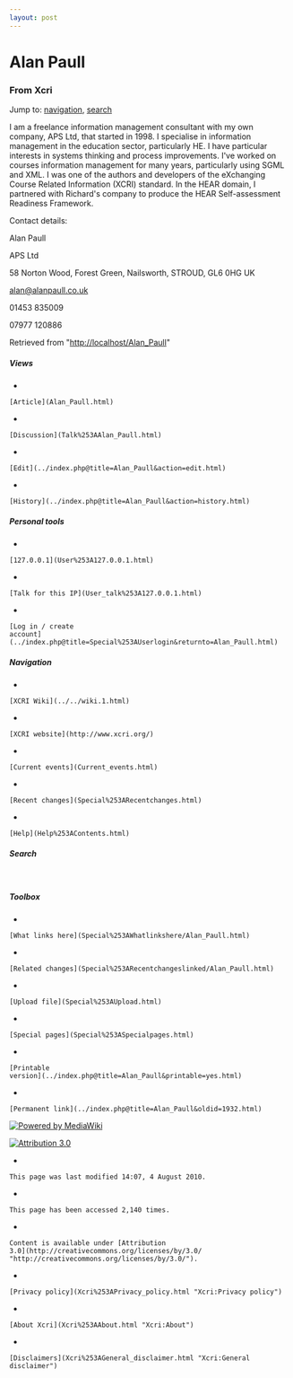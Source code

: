 ```yaml
---
layout: post
---
```


<script>
  (function(i,s,o,g,r,a,m){i['GoogleAnalyticsObject']=r;i[r]=i[r]||function(){
  (i[r].q=i[r].q||[]).push(arguments)},i[r].l=1*new Date();a=s.createElement(o),
  m=s.getElementsByTagName(o)[0];a.async=1;a.src=g;m.parentNode.insertBefore(a,m)
  })(window,document,'script','https://www.google-analytics.com/analytics.js','ga');

  ga('create', 'UA-73710929-3', 'auto');
  ga('send', 'pageview');

</script>







Alan Paull 
==========













### From Xcri 







Jump to: [navigation](Alan_Paull.html#column-one),
[search](Alan_Paull.html#searchInput)



I am a freelance information management consultant with my own company,
APS Ltd, that started in 1998. I specialise in information management in
the education sector, particularly HE. I have particular interests in
systems thinking and process improvements. I've worked on courses
information management for many years, particularly using SGML and XML.
I was one of the authors and developers of the eXchanging Course Related
Information (XCRI) standard. In the HEAR domain, I partnered with
Richard's company to produce the HEAR Self-assessment Readiness
Framework.

Contact details:

Alan Paull

APS Ltd

58 Norton Wood, Forest Green, Nailsworth, STROUD, GL6 0HG UK

alan@alanpaull.co.uk

01453 835009

07977 120886



Retrieved from
"[http://localhost/Alan\_Paull](Alan_Paull.html)"

















##### Views



-   

    

    [Article](Alan_Paull.html)
-   

    

    [Discussion](Talk%253AAlan_Paull.html)
-   

    

    [Edit](../index.php@title=Alan_Paull&action=edit.html)
-   

    

    [History](../index.php@title=Alan_Paull&action=history.html)







##### Personal tools



-   

    

    [127.0.0.1](User%253A127.0.0.1.html)
-   

    

    [Talk for this IP](User_talk%253A127.0.0.1.html)
-   

    

    [Log in / create
    account](../index.php@title=Special%253AUserlogin&returnto=Alan_Paull.html)











[](../../wiki.1.html "XCRI Wiki")





##### Navigation



-   

    

    [XCRI Wiki](../../wiki.1.html)
-   

    

    [XCRI website](http://www.xcri.org/)
-   

    

    [Current events](Current_events.html)
-   

    

    [Recent changes](Special%253ARecentchanges.html)
-   

    

    [Help](Help%253AContents.html)







##### Search





 









##### Toolbox



-   

    

    [What links here](Special%253AWhatlinkshere/Alan_Paull.html)
-   

    

    [Related changes](Special%253ARecentchangeslinked/Alan_Paull.html)
-   

    

    [Upload file](Special%253AUpload.html)
-   

    

    [Special pages](Special%253ASpecialpages.html)
-   

    

    [Printable
    version](../index.php@title=Alan_Paull&printable=yes.html)
-   

    

    [Permanent link](../index.php@title=Alan_Paull&oldid=1932.html)















[![Powered by
MediaWiki](../skins/common/images/poweredby_mediawiki_88x31.png)](http://www.mediawiki.org/)





[![Attribution 3.0
](http://i.creativecommons.org/l/by/3.0/88x31.png)](http://creativecommons.org/licenses/by/3.0/)



-   

    

    This page was last modified 14:07, 4 August 2010.
-   

    

    This page has been accessed 2,140 times.
-   

    

    Content is available under [Attribution
    3.0](http://creativecommons.org/licenses/by/3.0/ "http://creativecommons.org/licenses/by/3.0/").
-   

    

    [Privacy policy](Xcri%253APrivacy_policy.html "Xcri:Privacy policy")
-   

    

    [About Xcri](Xcri%253AAbout.html "Xcri:About")
-   

    

    [Disclaimers](Xcri%253AGeneral_disclaimer.html "Xcri:General disclaimer")




